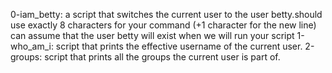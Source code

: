0-iam_betty: a script that switches the current user to the user betty.should use exactly 8 characters for your command (+1 character for the new line) can assume that the user betty will exist when we will run your script
1-who_am_i:  script that prints the effective username of the current user.
2-groups: script that prints all the groups the current user is part of.
